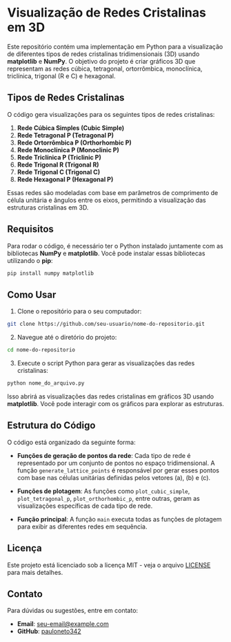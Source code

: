 
# Visualização de Redes Cristalinas em 3D

Este repositório contém uma implementação em Python para a visualização de diferentes tipos de redes cristalinas tridimensionais (3D) usando **matplotlib** e **NumPy**. O objetivo do projeto é criar gráficos 3D que representam as redes cúbica, tetragonal, ortorrômbica, monoclínica, triclínica, trigonal (R e C) e hexagonal.

## Tipos de Redes Cristalinas

O código gera visualizações para os seguintes tipos de redes cristalinas:

1. **Rede Cúbica Simples (Cubic Simple)**
2. **Rede Tetragonal P (Tetragonal P)**
3. **Rede Ortorrômbica P (Orthorhombic P)**
4. **Rede Monoclínica P (Monoclinic P)**
5. **Rede Triclínica P (Triclinic P)**
6. **Rede Trigonal R (Trigonal R)**
7. **Rede Trigonal C (Trigonal C)**
8. **Rede Hexagonal P (Hexagonal P)**

Essas redes são modeladas com base em parâmetros de comprimento de célula unitária e ângulos entre os eixos, permitindo a visualização das estruturas cristalinas em 3D.

## Requisitos

Para rodar o código, é necessário ter o Python instalado juntamente com as bibliotecas **NumPy** e **matplotlib**. Você pode instalar essas bibliotecas utilizando o **pip**:

```bash
pip install numpy matplotlib
```

## Como Usar

1. Clone o repositório para o seu computador:

```bash
git clone https://github.com/seu-usuario/nome-do-repositorio.git
```

2. Navegue até o diretório do projeto:

```bash
cd nome-do-repositorio
```

3. Execute o script Python para gerar as visualizações das redes cristalinas:

```bash
python nome_do_arquivo.py
```

Isso abrirá as visualizações das redes cristalinas em gráficos 3D usando **matplotlib**. Você pode interagir com os gráficos para explorar as estruturas.

## Estrutura do Código

O código está organizado da seguinte forma:

- **Funções de geração de pontos da rede**: Cada tipo de rede é representado por um conjunto de pontos no espaço tridimensional. A função `generate_lattice_points` é responsável por gerar esses pontos com base nas células unitárias definidas pelos vetores \(a\), \(b\) e \(c\).

- **Funções de plotagem**: As funções como `plot_cubic_simple`, `plot_tetragonal_p`, `plot_orthorhombic_p`, entre outras, geram as visualizações específicas de cada tipo de rede.

- **Função principal**: A função `main` executa todas as funções de plotagem para exibir as diferentes redes em sequência.


## Licença

Este projeto está licenciado sob a licença MIT - veja o arquivo [LICENSE](LICENSE) para mais detalhes.

## Contato

Para dúvidas ou sugestões, entre em contato:

- **Email**: seu-email@example.com
- **GitHub**: [pauloneto342](https://github.com/pauloneto342)

